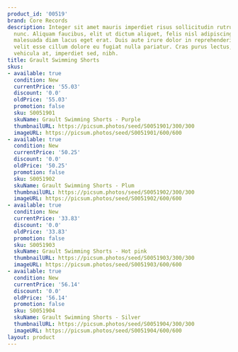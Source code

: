 ```yaml
---
product_id: '00519'
brand: Core Records
description: Integer sit amet mauris imperdiet risus sollicitudin rutrum. Suspendisse
  nunc. Aliquam faucibus, elit ut dictum aliquet, felis nisl adipiscing sapien, sed
  malesuada diam lacus eget erat. Duis aute irure dolor in reprehenderit in voluptate
  velit esse cillum dolore eu fugiat nulla pariatur. Cras purus lectus, egestas eu,
  vehicula at, imperdiet sed, nibh.
title: Grault Swimming Shorts
skus:
- available: true
  condition: New
  currentPrice: '55.03'
  discount: '0.0'
  oldPrice: '55.03'
  promotion: false
  sku: S0051901
  skuName: Grault Swimming Shorts - Purple
  thumbnailURL: https://picsum.photos/seed/S0051901/300/300
  imageURL: https://picsum.photos/seed/S0051901/600/600
- available: true
  condition: New
  currentPrice: '50.25'
  discount: '0.0'
  oldPrice: '50.25'
  promotion: false
  sku: S0051902
  skuName: Grault Swimming Shorts - Plum
  thumbnailURL: https://picsum.photos/seed/S0051902/300/300
  imageURL: https://picsum.photos/seed/S0051902/600/600
- available: true
  condition: New
  currentPrice: '33.83'
  discount: '0.0'
  oldPrice: '33.83'
  promotion: false
  sku: S0051903
  skuName: Grault Swimming Shorts - Hot pink
  thumbnailURL: https://picsum.photos/seed/S0051903/300/300
  imageURL: https://picsum.photos/seed/S0051903/600/600
- available: true
  condition: New
  currentPrice: '56.14'
  discount: '0.0'
  oldPrice: '56.14'
  promotion: false
  sku: S0051904
  skuName: Grault Swimming Shorts - Silver
  thumbnailURL: https://picsum.photos/seed/S0051904/300/300
  imageURL: https://picsum.photos/seed/S0051904/600/600
layout: product
---
```

